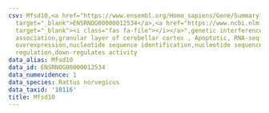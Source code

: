 ```yaml
---
csv: Mfsd10,<a href="https://www.ensembl.org/Homo_sapiens/Gene/Summary?db=core;g=ENSRNOG00000012534"
  target="_blank">ENSRNOG00000012534</a>,<a href="https://www.ncbi.nlm.nih.gov/pubmed/30467350"
  target="_blank"><i class="fas fa-file"></i></a>",genetic interference,functional
  association,granular layer of cerebellar cortex , Apoptotic, RNA-seq assay, hsf-1
  overexpression,nucleotide sequence identification,nucleotide sequence identification,transcriptional
  regulation,down-regulates activity
data_alias: Mfsd10
data_id: ENSRNOG00000012534
data_numevidence: 1
data_species: Rattus norvegicus
data_taxid: '10116'
title: Mfsd10
---
```

